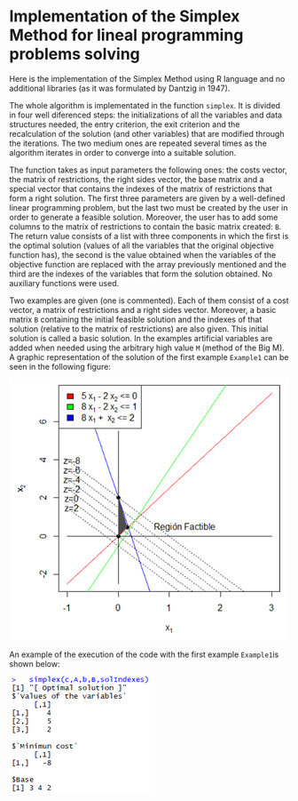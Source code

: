 # Implementation of the Simplex Method for lineal programming problems solving
Here is the implementation of the Simplex Method using R language and no additional libraries (as it was formulated by Dantzig in 1947).

The whole algorithm is implementated in the function `simplex`. It is divided in four well diferenced steps: the initializations of all the variables and data structures needed, the entry criterion, the exit criterion and the recalculation of the solution (and other variables) that are modified through the iterations. The two medium ones are repeated several times as the algorithm iterates in order to converge into a suitable solution.

The function takes as input parameters the following ones: the costs vector, the matrix of restrictions, the right sides vector, the base matrix and a special vector that contains the indexes of the matrix of restrictions that form a right solution. The first three parameters are given by a well-defined linear programming problem, but the last two must be created by the user in order to generate a feasible solution. Moreover, the user has to add some columns to the matrix of restrictions to contain the basic matrix created: `B`. The return value consists of a list with three components in which the first is the optimal solution (values of all the variables that the original objective function has), the second is the value obtained when the variables of the objective function are replaced with the array previously mentioned and the third are the indexes of the variables that form the solution obtained. No auxiliary functions were used.

Two examples are given (one is commented). Each of them consist of a cost vector, a matrix of restrictions and a right sides vector. Moreover, a basic matrix `B` containing the initial feasible solution and the indexes of that solution (relative to the matrix of restrictions) are also given. This initial solution is called a basic solution. In the examples artificial variables are added when needed using the arbitrary high value `M` (method of the Big M). A graphic representation of the solution of the first example `Example1` can be seen in the following figure:

![alt text](https://github.com/sergioreyblanco/simplex_method/blob/master/example1.PNG) 

An example of the execution of the code with the first example `Example1`is shown below:

![alt text](https://github.com/sergioreyblanco/simplex_method/blob/master/execution.PNG) 
